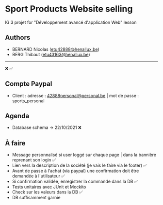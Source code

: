 # Sport Products Website selling
IG 3 projet for "Développement avancé d'application Web" lesson

## Authors
- BERNARD Nicolas (etu42888@henallux.be)
- BERG Thibaut (etu43163@henallux.be)

---
❌
✅

## Compte Paypal
- Client : adresse : 42888personal@personal.be | mot de passe : sports_personal

## Agenda
- Database schema -> 22/10/2021 ❌

## À faire
- Message personnalisé si user loggé sur chaque page | dans la bannière reprenant son login ✅
- Lien vers la description de la société (je vais le faire via le footer) ✅
- Avant de passe à l'achat (via paypal) une confirmation doit être demandée à l'utilisateur ✅
- Si confirmation validée, enregistrer la commande dans la DB ✅
- Tests unitaires avec JUnit et Mockito
- Check sur les valeurs dans la DB ✅
- DB suffisamment garnie
